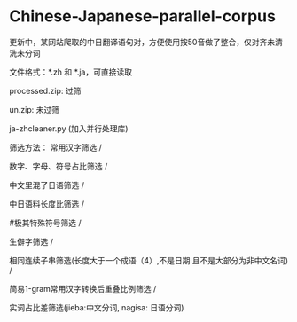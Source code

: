 # Chinese-Japanese-parallel-corpus
更新中，某网站爬取的中日翻译语句对，方便使用按50音做了整合，仅对齐未清洗未分词

文件格式：*.zh 和 \*.ja，可直接读取


processed.zip: 过筛

un.zip: 未过筛

ja-zhcleaner.py (加入并行处理库)

筛选方法：
常用汉字筛选 / 

数字、字母、符号占比筛选 / 

中文里混了日语筛选 / 

中日语料长度比筛选 / 

#极其特殊符号筛选 / 

生僻字筛选 / 

相同连续子串筛选(长度大于一个成语（4）,不是日期 且不是大部分为非中文名词) / 

简易1-gram常用汉字转换后重叠比例筛选 / 

实词占比差筛选(jieba:中文分词, nagisa: 日语分词)

